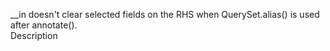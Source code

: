__in doesn't clear selected fields on the RHS when QuerySet.alias() is used after annotate().  
Description